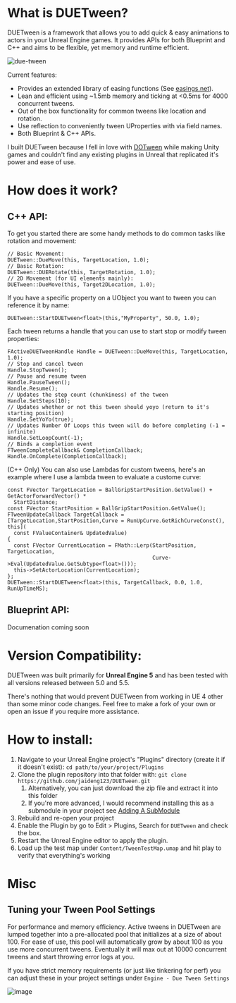 # What is DUETween?
DUETween is a framework that allows you to add quick & easy animations to actors in your Unreal Engine games. It provides APIs for both Blueprint and C++ and aims to be flexible, yet memory and runtime efficient.

![due-tween](https://github.com/user-attachments/assets/054ab0b2-5c5a-4fbb-8981-65696fb796ea)

Current features:
   * Provides an extended library of easing functions (See [easings.net](https://easings.net/)).
   * Lean and efficient using ~1.5mb memory and ticking at <0.5ms for 4000 concurrent tweens.
   * Out of the box functionality for common tweens like location and rotation.
   * Use reflection to conveniently tween UProperties with via field names.
   * Both Blueprint & C++ APIs.

I built DUETween because I fell in love with [DOTween](https://dotween.demigiant.com/) while making Unity games and couldn't find any existing plugins in Unreal that replicated it's power and ease of use.

# How does it work?
## C++ API:
To get you started there are some handy methods to do common tasks like rotation and movement:
```
// Basic Movement:
DUETween::DueMove(this, TargetLocation, 1.0);
// Basic Rotation:
DUETween::DUERotate(this, TargetRotation, 1.0);
// 2D Movement (for UI elements mainly):
DUETween::DueMove(this, Target2DLocation, 1.0);
```
If you have a specific property on a UObject you want to tween you can reference it by name:
```
DUETween::StartDUETween<float>(this,"MyProperty", 50.0, 1.0);
```
Each tween returns a handle that you can use to start stop or modify tween properties:
```
FActiveDUETweenHandle Handle = DUETween::DueMove(this, TargetLocation, 1.0);
// Stop and cancel tween
Handle.StopTween();
// Pause and resume tween
Handle.PauseTween();
Handle.Resume();
// Updates the step count (chunkiness) of the tween
Handle.SetSteps(10);
// Updates whether or not this tween should yoyo (return to it's starting position)
Handle.SetYoYo(true);
// Updates Number Of Loops this tween will do before completing (-1 = infinite)
Handle.SetLoopCount(-1);
// Binds a completion event
FTweenCompleteCallback& CompletionCallback;
Handle.OnComplete(CompletionCallback);
```
(C++ Only) You can also use Lambdas for custom tweens, here's an example where I use a lambda tween to evaluate a custome curve:
```
const FVector TargetLocation = BallGripStartPosition.GetValue() + GetActorForwardVector() *
  StartDistance;
const FVector StartPosition = BallGripStartPosition.GetValue();
FTweenUpdateCallback TargetCallback = [TargetLocation,StartPosition,Curve = RunUpCurve.GetRichCurveConst(), this](
  const FValueContainer& UpdatedValue)
{
  const FVector CurrentLocation = FMath::Lerp(StartPosition, TargetLocation,
                                              Curve->Eval(UpdatedValue.GetSubtype<float>()));
  this->SetActorLocation(CurrentLocation);
};
DUETween::StartDUETween<float>(this, TargetCallback, 0.0, 1.0, RunUpTimeMS);
```
## Blueprint API:
Documenation coming soon

# Version Compatibility:
DUETween was built primarily for **Unreal Engine 5** and has been tested with all versions released between 5.0 and 5.5.

There's nothing that would prevent DUETween from working in UE 4 other than some minor code changes.
Feel free to make a fork of your own or open an issue if you require more assistance.

# How to install:
1. Navigate to your Unreal Engine project's "Plugins" directory (create it if it doesn't exist):
`cd path/to/your/project/Plugins`
2. Clone the plugin repository into that folder with: `git clone https://github.com/jaideng123/DUETween.git`
   1. Alternatively, you can just download the zip file and extract it into this folder
   2. If you're more advanced, I would recommend installing this as a submodule in your project see [Adding A SubModule](https://gist.github.com/gitaarik/8735255#adding-a-submodule)
4. Rebuild and re-open your project
5. Enable the Plugin by go to Edit > Plugins, Search for `DUETween` and check the box.
6. Restart the Unreal Engine editor to apply the plugin.
7. Load up the test map under `Content/TweenTestMap.umap` and hit play to verify that everything's working

# Misc
## Tuning your Tween Pool Settings
For performance and memory efficiency. Active tweens in DUETween are lumped together into a pre-allocated pool that initializes at a size of about 100. For ease of use, this pool will automatically grow by about 100 as you use more concurrent tweens. Eventually it will max out at 10000 concurrent tweens and start throwing error logs at you.

If you have strict memory requirements (or just like tinkering for perf) you can adjust these in your project settings under `Engine - Due Tween Settings`

![image](https://github.com/user-attachments/assets/c9f560ec-85b7-4333-92e6-9e6ba3a776c3)
